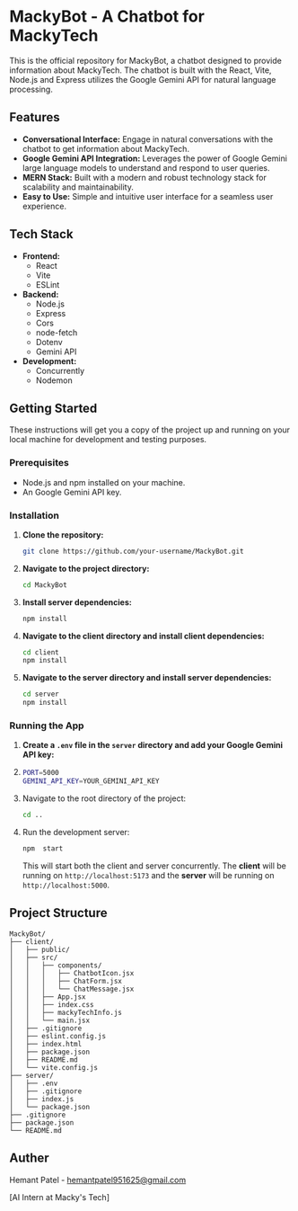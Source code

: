# MackyBot - A Chatbot for MackyTech

This is the official repository for MackyBot, a chatbot designed to provide information about MackyTech. The chatbot is built with the React, Vite, Node.js and Express utilizes the Google Gemini API for natural language processing.

## Features

*   **Conversational Interface:** Engage in natural conversations with the chatbot to get information about MackyTech.
*   **Google Gemini API Integration:** Leverages the power of Google Gemini large language models to understand and respond to user queries.
*   **MERN Stack:** Built with a modern and robust technology stack for scalability and maintainability.
*   **Easy to Use:** Simple and intuitive user interface for a seamless user experience.

## Tech Stack

*   **Frontend:**
    *   React
    *   Vite
    *   ESLint
*   **Backend:**
    *   Node.js
    *   Express
    *   Cors
    *   node-fetch
    *   Dotenv
    *   Gemini API
*   **Development:**
    *   Concurrently
    *   Nodemon

## Getting Started

These instructions will get you a copy of the project up and running on your local machine for development and testing purposes.

### Prerequisites

*   Node.js and npm installed on your machine.
*   An Google Gemini API key.

### Installation

1.  **Clone the repository:**
    ```bash
    git clone https://github.com/your-username/MackyBot.git
    ```
2.  **Navigate to the project directory:**
    ```bash
    cd MackyBot
    ```
3.  **Install server dependencies:**
    ```bash
    npm install
    ```
4.  **Navigate to the client directory and install client dependencies:**
    ```bash
    cd client
    npm install
    ```
5.  **Navigate to the server directory and install server dependencies:**
    ```bash
    cd server
    npm install
    ```

### Running the App

1.  **Create a `.env` file in the `server` directory and add your Google Gemini API  key:**
2.  
      ```bash
   PORT=5000
   GEMINI_API_KEY=YOUR_GEMINI_API_KEY
   ```
2.  Navigate to the root directory of the project:

    ```bash
    cd ..
    ```
3.  Run the development server:
    ```bash
    npm  start
    ```
    This will start both the client and server concurrently. The **client** will be running on `http://localhost:5173` and the **server** will be running on `http://localhost:5000`.

## Project Structure

```
MackyBot/
├── client/
│   ├── public/
│   ├── src/
│   │   ├── components/
│   │   │   ├── ChatbotIcon.jsx
│   │   │   ├── ChatForm.jsx
│   │   │   └── ChatMessage.jsx
│   │   ├── App.jsx
│   │   ├── index.css
│   │   ├── mackyTechInfo.js
│   │   └── main.jsx
│   ├── .gitignore
│   ├── eslint.config.js
│   ├── index.html
│   ├── package.json
│   ├── README.md
│   └── vite.config.js
├── server/
│   ├── .env
│   ├── .gitignore
│   ├── index.js
│   └── package.json
├── .gitignore
├── package.json
└── README.md
```

## Auther

Hemant Patel - hemantpatel951625@gmail.com

[AI Intern at Macky's Tech]


